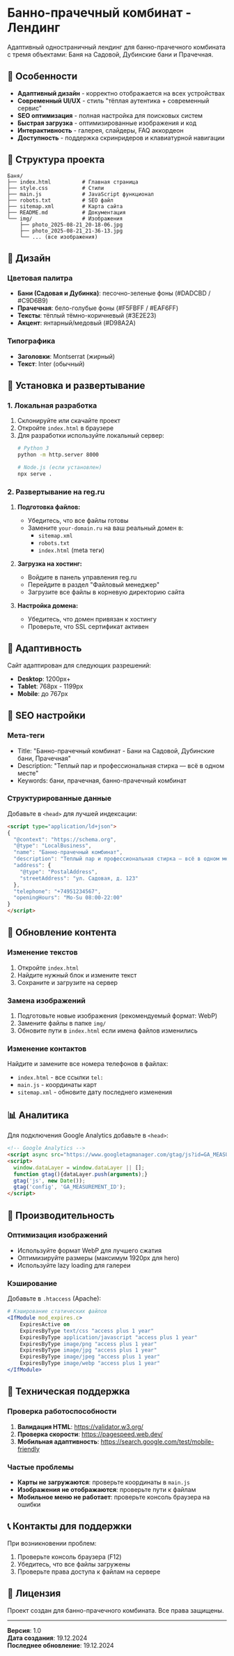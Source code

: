 # Банно-прачечный комбинат - Лендинг

Адаптивный одностраничный лендинг для банно-прачечного комбината с тремя объектами: Баня на Садовой, Дубинские бани и Прачечная.

## 🚀 Особенности

- **Адаптивный дизайн** - корректно отображается на всех устройствах
- **Современный UI/UX** - стиль "тёплая аутентика + современный сервис"
- **SEO оптимизация** - полная настройка для поисковых систем
- **Быстрая загрузка** - оптимизированные изображения и код
- **Интерактивность** - галерея, слайдеры, FAQ аккордеон
- **Доступность** - поддержка скринридеров и клавиатурной навигации

## 📁 Структура проекта

```
Баня/
├── index.html          # Главная страница
├── style.css           # Стили
├── main.js             # JavaScript функционал
├── robots.txt          # SEO файл
├── sitemap.xml         # Карта сайта
├── README.md           # Документация
└── img/                # Изображения
    ├── photo_2025-08-21_20-18-06.jpg
    ├── photo_2025-08-21_21-36-13.jpg
    └── ... (все изображения)
```

## 🎨 Дизайн

### Цветовая палитра
- **Бани (Садовая и Дубинка)**: песочно-зеленые фоны (#DADCBD / #C9D6B9)
- **Прачечная**: бело-голубые фоны (#F5FBFF / #EAF6FF)
- **Тексты**: тёплый тёмно-коричневый (#3E2E23)
- **Акцент**: янтарный/медовый (#D98A2A)

### Типографика
- **Заголовки**: Montserrat (жирный)
- **Текст**: Inter (обычный)

## 🔧 Установка и развертывание

### 1. Локальная разработка

1. Склонируйте или скачайте проект
2. Откройте `index.html` в браузере
3. Для разработки используйте локальный сервер:
   ```bash
   # Python 3
   python -m http.server 8000
   
   # Node.js (если установлен)
   npx serve .
   ```

### 2. Развертывание на reg.ru

1. **Подготовка файлов:**
   - Убедитесь, что все файлы готовы
   - Замените `your-domain.ru` на ваш реальный домен в:
     - `sitemap.xml`
     - `robots.txt`
     - `index.html` (meta теги)

2. **Загрузка на хостинг:**
   - Войдите в панель управления reg.ru
   - Перейдите в раздел "Файловый менеджер"
   - Загрузите все файлы в корневую директорию сайта

3. **Настройка домена:**
   - Убедитесь, что домен привязан к хостингу
   - Проверьте, что SSL сертификат активен

## 📱 Адаптивность

Сайт адаптирован для следующих разрешений:
- **Desktop**: 1200px+
- **Tablet**: 768px - 1199px
- **Mobile**: до 767px

## 🎯 SEO настройки

### Мета-теги
- Title: "Банно-прачечный комбинат - Бани на Садовой, Дубинские бани, Прачечная"
- Description: "Теплый пар и профессиональная стирка — всё в одном месте"
- Keywords: бани, прачечная, банно-прачечный комбинат

### Структурированные данные
Добавьте в `<head>` для лучшей индексации:

```html
<script type="application/ld+json">
{
  "@context": "https://schema.org",
  "@type": "LocalBusiness",
  "name": "Банно-прачечный комбинат",
  "description": "Теплый пар и профессиональная стирка — всё в одном месте",
  "address": {
    "@type": "PostalAddress",
    "streetAddress": "ул. Садовая, д. 123"
  },
  "telephone": "+74951234567",
  "openingHours": "Mo-Su 08:00-22:00"
}
</script>
```

## 🔄 Обновление контента

### Изменение текстов
1. Откройте `index.html`
2. Найдите нужный блок и измените текст
3. Сохраните и загрузите на сервер

### Замена изображений
1. Подготовьте новые изображения (рекомендуемый формат: WebP)
2. Замените файлы в папке `img/`
3. Обновите пути в `index.html` если имена файлов изменились

### Изменение контактов
Найдите и замените все номера телефонов в файлах:
- `index.html` - все ссылки `tel:`
- `main.js` - координаты карт
- `sitemap.xml` - обновите дату последнего изменения

## 📊 Аналитика

Для подключения Google Analytics добавьте в `<head>`:

```html
<!-- Google Analytics -->
<script async src="https://www.googletagmanager.com/gtag/js?id=GA_MEASUREMENT_ID"></script>
<script>
  window.dataLayer = window.dataLayer || [];
  function gtag(){dataLayer.push(arguments);}
  gtag('js', new Date());
  gtag('config', 'GA_MEASUREMENT_ID');
</script>
```

## 🚀 Производительность

### Оптимизация изображений
- Используйте формат WebP для лучшего сжатия
- Оптимизируйте размеры (максимум 1920px для hero)
- Используйте lazy loading для галереи

### Кэширование
Добавьте в `.htaccess` (Apache):

```apache
# Кэширование статических файлов
<IfModule mod_expires.c>
    ExpiresActive on
    ExpiresByType text/css "access plus 1 year"
    ExpiresByType application/javascript "access plus 1 year"
    ExpiresByType image/png "access plus 1 year"
    ExpiresByType image/jpg "access plus 1 year"
    ExpiresByType image/jpeg "access plus 1 year"
    ExpiresByType image/webp "access plus 1 year"
</IfModule>
```

## 🔧 Техническая поддержка

### Проверка работоспособности
1. **Валидация HTML**: https://validator.w3.org/
2. **Проверка скорости**: https://pagespeed.web.dev/
3. **Мобильная адаптивность**: https://search.google.com/test/mobile-friendly

### Частые проблемы
- **Карты не загружаются**: проверьте координаты в `main.js`
- **Изображения не отображаются**: проверьте пути к файлам
- **Мобильное меню не работает**: проверьте консоль браузера на ошибки

## 📞 Контакты для поддержки

При возникновении проблем:
1. Проверьте консоль браузера (F12)
2. Убедитесь, что все файлы загружены
3. Проверьте права доступа к файлам на сервере

## 📄 Лицензия

Проект создан для банно-прачечного комбината. Все права защищены.

---

**Версия**: 1.0  
**Дата создания**: 19.12.2024  
**Последнее обновление**: 19.12.2024
